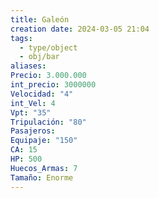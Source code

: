 ```yaml
---
title: Galeón
creation date: 2024-03-05 21:04
tags:
  - type/object
  - obj/bar
aliases: 
Precio: 3.000.000
int_precio: 3000000
Velocidad: "4"
int_Vel: 4
Vpt: "35"
Tripulación: "80"
Pasajeros: 
Equipaje: "150"
CA: 15
HP: 500
Huecos_Armas: 7
Tamaño: Enorme
---
```



